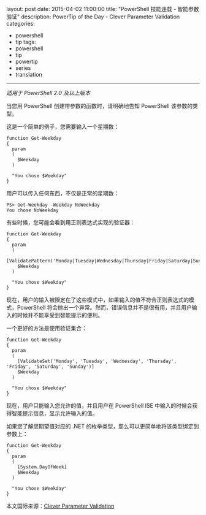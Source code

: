 ﻿layout: post
date: 2015-04-02 11:00:00
title: "PowerShell 技能连载 - 智能参数验证"
description: PowerTip of the Day - Clever Parameter Validation
categories:
- powershell
- tip
tags:
- powershell
- tip
- powertip
- series
- translation
---
_适用于 PowerShell 2.0 及以上版本_

当您用 PowerShell 创建带参数的函数时，请明确地告知 PowerShell 该参数的类型。

这是一个简单的例子，您需要输入一个星期数：

    function Get-Weekday
    {
      param
      (
        $Weekday
      )
      
      "You chose $Weekday"
    }

用户可以传入任何东西，不仅是正常的星期数：

    PS> Get-Weekday -Weekday NoWeekday
    You chose NoWeekday                                                 
     

有些时候，您可能会看到用正则表达式实现的验证器：

    function Get-Weekday
    {
      param
      (
        [ValidatePattern('Monday|Tuesday|Wednesday|Thursday|Friday|Saturday|Sunday')]
        $Weekday
      )
      
      "You chose $Weekday"
    }

现在，用户的输入被限定在了这些模式中，如果输入的值不符合正则表达式的模式，PowerShell 将会抛出一个异常。然而，错误信息并不是很有用，并且用户输入的时候并不能享受到智能提示的便利。

一个更好的方法是使用验证集合：

    function Get-Weekday
    {
      param
      (
        [ValidateSet('Monday', 'Tuesday', 'Wednesday', 'Thursday', 'Friday', 'Saturday', 'Sunday')]
        $Weekday
      )
      
      "You chose $Weekday"
    }

现在，用户只能输入您允许的值，并且用户在 PowerShell ISE 中输入的时候会获得智能提示信息，显示允许输入的值。

如果您了解您期望值对应的 .NET 的枚举类型，那么可以更简单地将该类型绑定到参数上：

    function Get-Weekday
    {
      param
      (
        [System.DayOfWeek]
        $Weekday
      )
      
      "You chose $Weekday"
    }

<!--more-->
本文国际来源：[Clever Parameter Validation](http://powershell.com/cs/blogs/tips/archive/2015/04/02/clever-parameter-validation.aspx)
